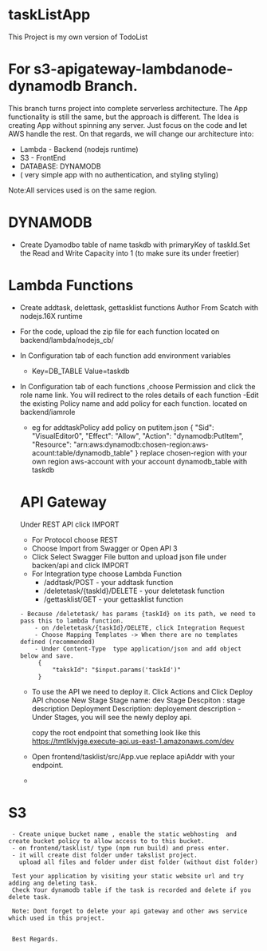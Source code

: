 # taskListApp
This Project is my own version of TodoList 


# For s3-apigateway-lambdanode-dynamodb Branch.
 This branch turns project into complete serverless architecture.
 The App functionality is still the same, but the approach is different.
 The Idea is creating App without spinning any server. Just focus on the code
 and let AWS handle the rest. On that regards, we will change our architecture into:
 
- Lambda - Backend (nodejs runtime)
- S3 -    FrontEnd 
- DATABASE: DYNAMODB
- ( very simple app with no authentication, and styling styling)

Note:All services used is on the same region.

# DYNAMODB
  - Create Dyamodbo table of name taskdb with primaryKey of taskId.Set the Read and Write Capacity into 1 (to make sure its under freetier)
 
# Lambda Functions
  - Create addtask, delettask, gettasklist functions  Author From Scatch with nodejs.16X runtime 
  - For the code, upload the zip file for each function located on backend/lambda/nodejs_cb/
  - In Configuration tab of each function add environment variables 
     - Key=DB_TABLE Value=taskdb
  - In Configuration tab  of each functions ,choose Permission  and click the role name link. You will redirect to the roles details  of each function 
      -Edit the existing Policy name and add policy for each function. located on backend/iamrole 
      - eg for addtaskPolicy add policy on putitem.json
          {
            "Sid": "VisualEditor0",
            "Effect": "Allow",
            "Action": "dynamodb:PutItem",
            "Resource": "arn:aws:dynamodb:chosen-region:aws-acount:table/dynamodb_table"
          }
        replace 
          chosen-region  with your own region
          aws-account with your account
          dynamodb_table with taskdb
          
     # API Gateway 
       Under REST API click IMPORT
       - For Protocol choose REST
       - Choose Import from Swagger or Open API 3
       - Click Select Swagger File button and upload json file under backen/api and click IMPORT
       - For Integration type choose Lambda Function
          - /addtask/POST - your addtask function
          - /deletetask/{taskId}/DELETE - your deletetask function
          - /gettasklist/GET - your gettasklist function
          
        - Because /deletetask/ has params {taskId} on its path, we need to pass this to lambda function.
            - on /deletetask/{taskId}/DELETE, click Integration Request 
            - Choose Mapping Templates -> When there are no templates defined (recommended)
            - Under Content-Type  type application/json and add object below and save.
             {
                 "takskId": "$input.params('taskId')"
             }
         
       - To use the API we need to deploy it.
          Click Actions and Click Deploy API
          choose New Stage 
            Stage name: dev
            Stage Descpiton : stage description
            Deployment Description: deployement description
        -Under Stages, you will see the newly deploy api.   
            
         copy the root endpoint that something look like this
            https://tmtlklvjge.execute-api.us-east-1.amazonaws.com/dev
       - Open  frontend/tasklist/src/App.vue replace apiAddr with your endpoint.
       -     
   # S3 
     - Create unique bucket name , enable the static webhosting  and create bucket policy to allow access to to this bucket.
     - on frontend/tasklist/ type (npm run build) and press enter.
     - it will create dist folder under takslist project.
       upload all files and folder under dist folder (without dist folder)
     
     Test your application by visiting your static website url and try adding ang deleting task.
     Check Your dynamodb table if the task is recorded and delete if you delete task.
     
     Note: Dont forget to delete your api gateway and other aws service which used in this project.
     
     
     Best Regards.
